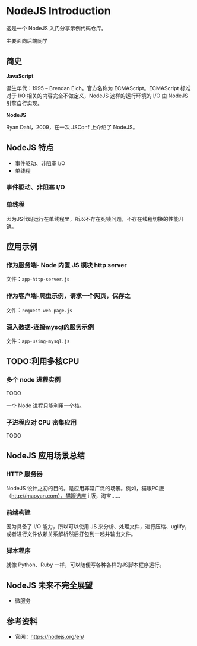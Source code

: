 # NodeJS Introduction

这是一个 NodeJS 入门分享示例代码仓库。

主要面向后端同学

## 简史
**JavaScript**

诞生年代：1995 – Brendan Eich。官方名称为 ECMAScript。ECMAScript 标准对于 I/O 相关的内容完全不做定义，NodeJS 这样的运行环境的 I/O 由 NodeJS 引擎自行实现。

**NodeJS**

Ryan Dahl，2009，在一次 JSConf 上介绍了 NodeJS。

## NodeJS 特点

+ 事件驱动、非阻塞 I/O
+ 单线程

### 事件驱动、非阻塞 I/O

### 单线程

因为JS代码运行在单线程里，所以不存在死锁问题，不存在线程切换的性能开销。

## 应用示例

### 作为服务端- Node 内置 JS 模块 http server

文件：`app-http-server.js`

### 作为客户端-爬虫示例，请求一个网页，保存之

文件：`request-web-page.js`

### 深入数据-连接mysql的服务示例

文件：`app-using-mysql.js`

## TODO:利用多核CPU

### 多个 node 进程实例

TODO

一个 Node 进程只能利用一个核。

### 子进程应对 CPU 密集应用

TODO

## NodeJS 应用场景总结

### HTTP 服务器

NodeJS 设计之初的目的。是应用非常广泛的场景。例如，猫眼PC版（http://maoyan.com），猫眼选座 i 版，淘宝……

### 前端构建

因为具备了 I/O 能力，所以可以使用 JS 来分析、处理文件，进行压缩、uglify，或者进行文件依赖关系解析然后打包到一起并输出文件。

### 脚本程序

就像 Python、Ruby 一样，可以随便写各种各样的JS脚本程序运行。

## NodeJS 未来不完全展望

+ 微服务

## 参考资料

+ 官网：https://nodejs.org/en/